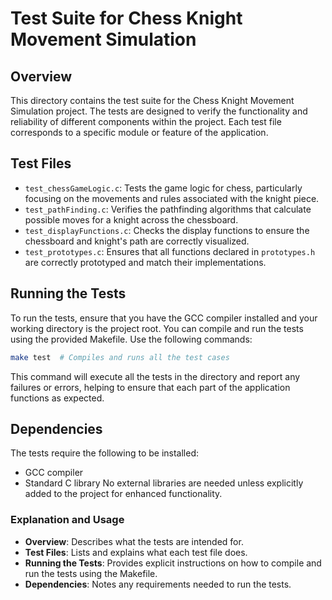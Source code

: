 # Test Suite for Chess Knight Movement Simulation

## Overview

This directory contains the test suite for the Chess Knight Movement Simulation project. The tests are designed to verify the functionality and reliability of different components within the project. Each test file corresponds to a specific module or feature of the application.

## Test Files

- `test_chessGameLogic.c`: Tests the game logic for chess, particularly focusing on the movements and rules associated with the knight piece.
- `test_pathFinding.c`: Verifies the pathfinding algorithms that calculate possible moves for a knight across the chessboard.
- `test_displayFunctions.c`: Checks the display functions to ensure the chessboard and knight's path are correctly visualized.
- `test_prototypes.c`: Ensures that all functions declared in `prototypes.h` are correctly prototyped and match their implementations.

## Running the Tests

To run the tests, ensure that you have the GCC compiler installed and your working directory is the project root. You can compile and run the tests using the provided Makefile. Use the following commands:

```bash
make test  # Compiles and runs all the test cases
```
This command will execute all the tests in the directory and report any failures or errors, helping to ensure that each part of the application functions as expected.

## Dependencies

The tests require the following to be installed:
- GCC compiler
- Standard C library
No external libraries are needed unless explicitly added to the project for enhanced functionality.


### Explanation and Usage

- **Overview**: Describes what the tests are intended for.
- **Test Files**: Lists and explains what each test file does.
- **Running the Tests**: Provides explicit instructions on how to compile and run the tests using the Makefile.
- **Dependencies**: Notes any requirements needed to run the tests.